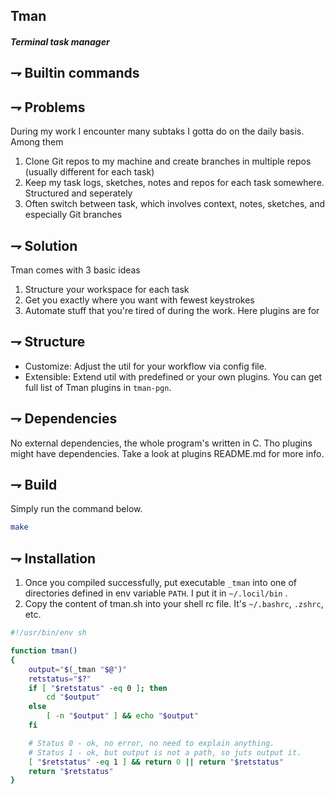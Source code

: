 ## Tman
##### Terminal task manager


## ⇁  Builtin commands

## ⇁  Problems
During my work I encounter many subtaks I gotta do on the daily basis.
Among them 
1. Clone Git repos to my machine and create branches in multiple repos (usually different for each task)
2. Keep my task logs, sketches, notes and repos for each task somewhere. Structured and seperately
3. Often switch between task, which involves context, notes, sketches, and especially Git branches

## ⇁  Solution
Tman comes with 3 basic ideas
1. Structure your workspace for each task
2. Get you exactly where you want with fewest keystrokes
3. Automate stuff that you're tired of during the work. Here plugins are for

## ⇁  Structure
- Customize: Adjust the util for your workflow via config file.
- Extensible: Extend util with predefined or your own plugins.  You can get full list of Tman plugins in `tman-pgn`. 

## ⇁  Dependencies
No external dependencies, the whole program's written in C. Tho plugins might have dependencies. Take a look at plugins README.md for more info.

## ⇁  Build
Simply run the command below.
```bash
make
```

## ⇁  Installation
1. Once you compiled successfully, put executable `_tman` into one of directories defined in env variable `PATH`. I put it in `~/.locil/bin` .
2. Copy the content of tman.sh into your shell rc file. It's `~/.bashrc`, `.zshrc`, etc.

```bash
#!/usr/bin/env sh

function tman()
{
    output="$(_tman "$@")"
    retstatus="$?"
    if [ "$retstatus" -eq 0 ]; then
        cd "$output"
    else
        [ -n "$output" ] && echo "$output"
    fi

    # Status 0 - ok, no error, no need to explain anything.
    # Status 1 - ok, but output is not a path, so juts output it.
    [ "$retstatus" -eq 1 ] && return 0 || return "$retstatus"
    return "$retstatus"
}
```
